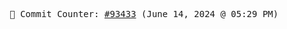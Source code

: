 <p align="center">
    <samp>
        📮 Commit Counter: <a href="https://github.com/Javascript-void0/Javascript-void0/commits/main">#93433</a> (June 14, 2024 @ 05:29 PM)
    </samp>
</p>